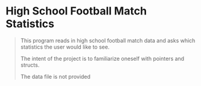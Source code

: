 # High School Football Match Statistics

> This program reads in high school football match data and asks which statistics the user would like to see.
>
> The intent of the project is to familiarize oneself with pointers and structs.
>
> The data file is not provided
